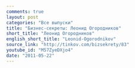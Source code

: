 ```yaml
---
comments: true
layout: post
categories: "Все выпуски"
title: "Бизнес-секреты: Леонид Огородников"
short_title: "Леонид Огородников"
english_short_title: "Leonid-Ogorodnikov"
source_link: "http://tinkov.com/bizsekrety/83"
youtube_id: "M57ZyeDXjo4"
date: "2011-05-22"
---
```



